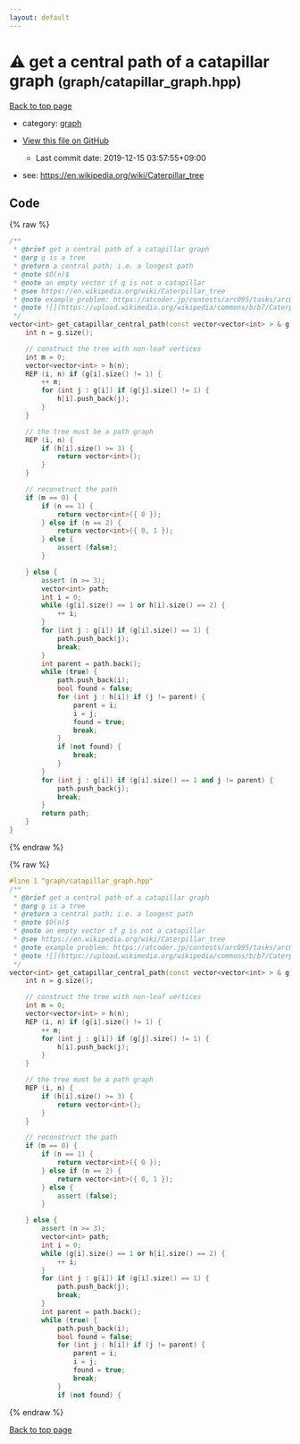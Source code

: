 ```yaml
---
layout: default
---
```


<!-- mathjax config similar to math.stackexchange -->
<script type="text/javascript" async
  src="https://cdnjs.cloudflare.com/ajax/libs/mathjax/2.7.5/MathJax.js?config=TeX-MML-AM_CHTML">
</script>
<script type="text/x-mathjax-config">
  MathJax.Hub.Config({
    TeX: { equationNumbers: { autoNumber: "AMS" }},
    tex2jax: {
      inlineMath: [ ['$','$'] ],
      processEscapes: true
    },
    "HTML-CSS": { matchFontHeight: false },
    displayAlign: "left",
    displayIndent: "2em"
  });
</script>

<script type="text/javascript" src="https://cdnjs.cloudflare.com/ajax/libs/jquery/3.4.1/jquery.min.js"></script>
<script src="https://cdn.jsdelivr.net/npm/jquery-balloon-js@1.1.2/jquery.balloon.min.js" integrity="sha256-ZEYs9VrgAeNuPvs15E39OsyOJaIkXEEt10fzxJ20+2I=" crossorigin="anonymous"></script>
<script type="text/javascript" src="../../assets/js/copy-button.js"></script>
<link rel="stylesheet" href="../../assets/css/copy-button.css" />


# :warning: get a central path of a catapillar graph <small>(graph/catapillar_graph.hpp)</small>

<a href="../../index.html">Back to top page</a>

* category: <a href="../../index.html#f8b0b924ebd7046dbfa85a856e4682c8">graph</a>
* <a href="{{ site.github.repository_url }}/blob/master/graph/catapillar_graph.hpp">View this file on GitHub</a>
    - Last commit date: 2019-12-15 03:57:55+09:00


* see: <a href="https://en.wikipedia.org/wiki/Caterpillar_tree">https://en.wikipedia.org/wiki/Caterpillar_tree</a>


## Code

<a id="unbundled"></a>
{% raw %}
```cpp
/**
 * @brief get a central path of a catapillar graph
 * @arg g is a tree
 * @return a central path; i.e. a longest path
 * @note $O(n)$
 * @note an empty vector if g is not a catapillar
 * @see https://en.wikipedia.org/wiki/Caterpillar_tree
 * @note example problem: https://atcoder.jp/contests/arc095/tasks/arc095_d
 * @note ![](https://upload.wikimedia.org/wikipedia/commons/b/b7/Caterpillar_tree.svg)
 */
vector<int> get_catapillar_central_path(const vector<vector<int> > & g) {
    int n = g.size();

    // construct the tree with non-leaf vertices
    int m = 0;
    vector<vector<int> > h(n);
    REP (i, n) if (g[i].size() != 1) {
        ++ m;
        for (int j : g[i]) if (g[j].size() != 1) {
            h[i].push_back(j);
        }
    }

    // the tree must be a path graph
    REP (i, n) {
        if (h[i].size() >= 3) {
            return vector<int>();
        }
    }

    // reconstruct the path
    if (m == 0) {
        if (n == 1) {
            return vector<int>({ 0 });
        } else if (n == 2) {
            return vector<int>({ 0, 1 });
        } else {
            assert (false);
        }

    } else {
        assert (n >= 3);
        vector<int> path;
        int i = 0;
        while (g[i].size() == 1 or h[i].size() == 2) {
            ++ i;
        }
        for (int j : g[i]) if (g[i].size() == 1) {
            path.push_back(j);
            break;
        }
        int parent = path.back();
        while (true) {
            path.push_back(i);
            bool found = false;
            for (int j : h[i]) if (j != parent) {
                parent = i;
                i = j;
                found = true;
                break;
            }
            if (not found) {
                break;
            }
        }
        for (int j : g[i]) if (g[i].size() == 1 and j != parent) {
            path.push_back(j);
            break;
        }
        return path;
    }
}

```
{% endraw %}

<a id="bundled"></a>
{% raw %}
```cpp
#line 1 "graph/catapillar_graph.hpp"
/**
 * @brief get a central path of a catapillar graph
 * @arg g is a tree
 * @return a central path; i.e. a longest path
 * @note $O(n)$
 * @note an empty vector if g is not a catapillar
 * @see https://en.wikipedia.org/wiki/Caterpillar_tree
 * @note example problem: https://atcoder.jp/contests/arc095/tasks/arc095_d
 * @note ![](https://upload.wikimedia.org/wikipedia/commons/b/b7/Caterpillar_tree.svg)
 */
vector<int> get_catapillar_central_path(const vector<vector<int> > & g) {
    int n = g.size();

    // construct the tree with non-leaf vertices
    int m = 0;
    vector<vector<int> > h(n);
    REP (i, n) if (g[i].size() != 1) {
        ++ m;
        for (int j : g[i]) if (g[j].size() != 1) {
            h[i].push_back(j);
        }
    }

    // the tree must be a path graph
    REP (i, n) {
        if (h[i].size() >= 3) {
            return vector<int>();
        }
    }

    // reconstruct the path
    if (m == 0) {
        if (n == 1) {
            return vector<int>({ 0 });
        } else if (n == 2) {
            return vector<int>({ 0, 1 });
        } else {
            assert (false);
        }

    } else {
        assert (n >= 3);
        vector<int> path;
        int i = 0;
        while (g[i].size() == 1 or h[i].size() == 2) {
            ++ i;
        }
        for (int j : g[i]) if (g[i].size() == 1) {
            path.push_back(j);
            break;
        }
        int parent = path.back();
        while (true) {
            path.push_back(i);
            bool found = false;
            for (int j : h[i]) if (j != parent) {
                parent = i;
                i = j;
                found = true;
                break;
            }
            if (not found) {

```
{% endraw %}

<a href="../../index.html">Back to top page</a>

